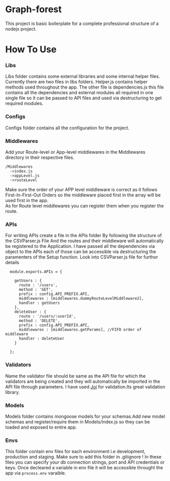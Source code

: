 Graph-forest
=======================
This project is basic boilerplate for a complete professional structure of a nodejs project.

How To Use
==================

### Libs
Libs folder contains some external libraries and some internal helper files. Currently there are two files in libs folders. Helper.js contains helper methods used throughout the app. The other file is dependencies.js this file contains all the dependencies and external modules all required in one single file so it can be passed to API files and used via destructuring to get required modules.

### Configs
Configs folder contains all the configuration for the project.

### Middlewares

Add your Route-level or App-level middlewares in the Middlewares directory in their respective files. 

    /Middlewares
      ->index.js
      ->appLevel.js
      ->routeLevel
     
Make sure the order of your APP level middleware is correct as it follows First-In-First-Out Orders so the middleware placed first in the array will be used first in the app.</br>
As for Route level middlewares you can register them when you register the route.


### APIs
For writing APIs create a file in the APIs folder By following the structure of the CSVParser.js File And the routes and their middleware will automatically be registered to the Application. I have passed all the dependencies via object to  the APIs each of those can be accessible via destructuring the paramenters of the Setup function. Look into CSVParser.js file for furthor details </br>

      module.exports.APIs = {
    
        getUsers : {
          route : '/users',
          method : 'GET',
          prefix : config.API_PREFIX.API,
          middlewares : [middlewares.dummyRouteLevelMiddleware2],
          handler : getUsers
        },
        deleteUser : {
          route : '/users/:userId',
          method : 'DELETE',
          prefix : config.API_PREFIX.API,
          middlewares : [middlewares.getParams], //FIFO order of middleware
          handler : deleteUser
        }
    
      };

### Validators
Name the validator file should be same as the API file for which the validators are being created and they will automatically be imported in the API file through parameters. I have used <a href=https://github.com/hapijs/joi/blob/master/API.md>Joi</a> for validation.Its great validation library.
 
### Models
Models folder contains mongoose models for your schemas.Add new model schemas and register/require them in Models/index.js so they can be loaded and exposed to entire app.
 
 ### Envs
 
 This folder contain env files for each environment i.e development, production and staging. Make sure to add this folder in .gitignore ! In these files you can specify your db connection strings, port and API credentials or keys. Once decleared a variable in env file it will be accessible throught the app via `process.env` varaible. 
 